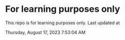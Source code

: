 # For learning purposes only
This repo is for learning purposes only.
Last updated at

Thursday, August 17, 2023 7:53:04 AM

